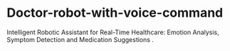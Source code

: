 # Doctor-robot-with-voice-command
Intelligent Robotic Assistant for Real-Time Healthcare: Emotion Analysis, Symptom Detection and Medication Suggestions .
